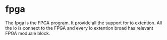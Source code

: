 # fpga
The fpga is the FPGA program. It provide all the support for io extention. All the io is connect to the FPGA and every io extention broad has relevant FPGA moduale block.
